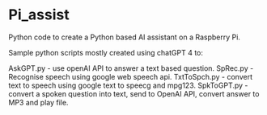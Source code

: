 # Pi_assist
Python code to create a Python based AI assistant on a Raspberry Pi.

Sample python scripts mostly created using chatGPT 4 to:

AskGPT.py - use openAI API to answer a text based question.
SpRec.py - Recognise speech using google web speech api.
TxtToSpch.py - convert text to speech using google text to speecg and mpg123.
SpkToGPT.py - convert a spoken question into text, send to OpenAI API, convert answer to MP3 and play file.
